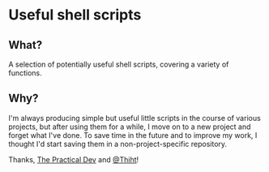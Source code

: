 # Useful shell scripts

## What?

A selection of potentially useful shell scripts, covering a variety of functions.

## Why?

I'm always producing simple but useful little scripts in the course of various projects, but after using them for a while, I move on to a new project and forget what I've done. To save time in the future and to improve my work, I thought I'd start saving them in a non-project-specific repository.

Thanks, [The Practical Dev](https://dev.to/thiht/shell-scripts-matter) and [@Thiht](https://twitter.com/Thiht)!